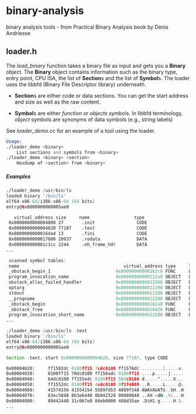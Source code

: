# binary-analysis
binary analysis tools - from Practical Binary Analysis book by Denis Andriesse

loader.h
--------

The _load_binary_ function takes a binary file as input and gets you a **Binary** object. The **Binary** object contains
information such as the binary type, entry point, CPU ISA, the list of **Section**s and the list of **Symbol**s. The
loader uses the libbfd (Binary File Descriptor library) underneath.

* **Section**s are either code or data sections. You can get the start address and size as well as the raw
content.

* **Symbol**s are either _function_ or _objects_ symbols. In libbfd terminology, _object_ symbols are synonyms of data
symbols (e.g., string labels)

See _loader_demo.cc_ for an example of a tool using the loader.
```asm
Usage:
./loader_demo <binary>
	List sections and symbols from <binary>
./loader_demo <binary> <section>
	Hexdump of <section> from <binary>
```

##### Examples
```asm
./loader_demo /usr/bin/ls
loaded binary '/bin/ls'
elf64-x86-64/i386:x86-64 (64 bits)
entry@0x0000000000005ae0

   virtual_address size     name                 type
 0x0000000000004000 27       .init                CODE
 0x0000000000004020 77187    .text                CODE
 0x0000000000016da4 13       .fini                CODE
 0x0000000000017000 20937    .rodata              DATA
 0x000000000001c1cc 2244     .eh_frame_hdr        DATA
...

 scanned symbol tables: 
 name                                        virtual_address type     link     scope    weak
 _obstack_begin_1                         0x00000000000162c0 FUNC     DYNAMIC  GLOBAL           
 program_invocation_name                  0x00000000000222a0 OBJECT   DYNAMIC  UNK      WEAK    
 obstack_alloc_failed_handler             0x0000000000022260 OBJECT   DYNAMIC  GLOBAL           
 optarg                                   0x0000000000022298 OBJECT   DYNAMIC  GLOBAL           
 stdout                                   0x0000000000022288 OBJECT   DYNAMIC  GLOBAL           
 __progname                               0x0000000000022280 OBJECT   DYNAMIC  GLOBAL           
 _obstack_begin                           0x00000000000162a0 FUNC     DYNAMIC  GLOBAL           
 _obstack_free                            0x0000000000016420 FUNC     DYNAMIC  GLOBAL           
 program_invocation_short_name            0x0000000000022280 OBJECT   DYNAMIC  UNK      WEAK 
...
```

```asm
./loader_demo /usr/bin/ls .text
loaded binary '/bin/ls'
elf64-x86-64/i386:x86-64 (64 bits)
entry@0x0000000000005ae0

Section .text, start 0x0000000000004020, size 77187, type CODE

0x00004020:     ff1582dc 0100ff15 7cdc0100 ff1576dc ........|.....v.
0x00004030:     0100ff15 70dc0100 ff156adc 0100ff15 ....p.....j.....
0x00004040:     64dc0100 ff155edc 0100ff15 58dc0100 d.....^.....X...
0x00004050:     ff1552dc 0100ff15 4cdc0100 0f1f4000 ..R.....L.....@.
0x00004060:     41574156 41554154 5589fd53 4889f348 AWAVAUATU..SH..H
0x00004070:     83ec5848 8b3e6448 8b042528 00000048 ..XH.>dH..%(...H
0x00004080:     89442448 31c067e8 04eb0000 488d35ae .D$H1.g.....H.5.
...
```